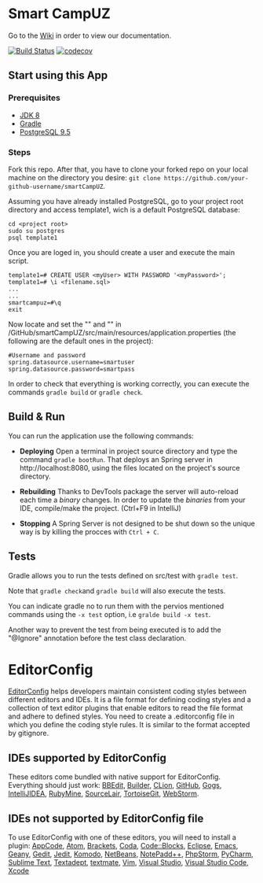 # Smart CampUZ

Go to the [Wiki](https://github.com/UNIZAR-30249-2016-SmartCampUZ/smartCampUZ/wiki) in order to view our documentation.

[![Build Status](https://travis-ci.org/UNIZAR-30249-2016-SmartCampUZ/smartCampUZ.svg?branch=master)](https://travis-ci.org/UNIZAR-30249-2016-SmartCampUZ/smartCampUZ)
[![codecov](https://codecov.io/gh/UNIZAR-30249-2016-SmartCampUZ/smartCampUZ/branch/master/graph/badge.svg)](https://codecov.io/gh/UNIZAR-30249-2016-SmartCampUZ/smartCampUZ)

## Start using this App

### Prerequisites

- [JDK 8](http://www.oracle.com/technetwork/java/javase/downloads/jdk8-downloads-2133151.html)
- [Gradle](https://docs.gradle.org/current/userguide/installation.html)
- [PostgreSQL 9.5](https://www.postgresql.org/download/linux/ubuntu)

### Steps

Fork this repo. After that, you have to clone your forked repo on your local machine on the directory you desire: `git clone https://github.com/your-github-username/smartCampUZ`.

Assuming you have already installed PostgreSQL, go to your project root directory and access template1, wich is a default PostgreSQL database:
```
cd <project root>
sudo su postgres
psql template1
```

Once you are loged in, you should create a user and execute the main script.
```
template1=# CREATE USER <myUser> WITH PASSWORD '<myPassword>';
template1=# \i <filename.sql>
...
...
smartcampuz=#\q
exit
```

Now locate and set the "<myUser>" and "<myPassword>" in /GitHub/smartCampUZ/src/main/resources/application.properties (the following are the default ones in the project):

```
#Username and password
spring.datasource.username=smartuser
spring.datasource.password=smartpass
```

In order to check that everything is working correctly, you can execute the commands `gradle build` or `gradle check`.

## Build & Run

You can run the application use the following commands:

- **Deploying** Open a terminal in project source directory and type the command `gradle bootRun`. 
That deploys an Spring server in http://localhost:8080, using the files located on the project's source directory.

- **Rebuilding** Thanks to DevTools package the server will auto-reload each time a *binary* changes. 
In order to update the *binaries* from your IDE, compile/make the project. (Ctrl+F9 in IntelliJ)

- **Stopping** A Spring Server is not designed to be shut down so the unique way is by killing the procces with `Ctrl + C`.

## Tests

Gradle allows you to run the tests defined on src/test with `gradle test`.

Note that `gradle check`and `gradle build` will also execute the tests.

You can indicate gradle no to run them with the pervios mentioned commands using the `-x test` option, i.e `gralde build -x test`.

Another way to prevent the test from being executed is to add the "@Ignore" annotation before the test class declaration.

# EditorConfig
[EditorConfig](http://editorconfig.org/) helps developers maintain consistent coding styles between different editors and IDEs. It is a file format for defining coding styles and a collection of text editor plugins that enable editors to read the file format and adhere to defined styles.
You need to create a .editorconfig file in which you define the coding style rules. It is similar to the format accepted by gitignore.

## IDEs supported by EditorConfig
These editors come bundled with native support for EditorConfig. Everything should just work: [BBEdit](http://www.barebones.com/support/technotes/editorconfig.html), [Builder](https://wiki.gnome.org/Apps/Builder/Features#EditorConfig), [CLion](https://github.com/JetBrains/intellij-community/tree/master/plugins/editorconfig), [GitHub](https://github.com/RReverser/github-editorconfig#readme), [Gogs](https://gogs.io/), [IntelliJIDEA](https://github.com/JetBrains/intellij-community/tree/master/plugins/editorconfig), [RubyMine](https://github.com/JetBrains/intellij-community/tree/master/plugins/editorconfig), [SourceLair](https://www.sourcelair.com/features/editorconfig), [TortoiseGit](https://tortoisegit.org/), [WebStorm](https://github.com/JetBrains/intellij-community/tree/master/plugins/editorconfig).

## IDEs not supported by EditorConfig file

To use EditorConfig with one of these editors, you will need to install a plugin: [AppCode](https://plugins.jetbrains.com/plugin/7294), [Atom](https://github.com/sindresorhus/atom-editorconfig#readme), [Brackets](https://github.com/kidwm/brackets-editorconfig/), [Coda](https://panic.com/coda/plugins.php#Plugins), [Code::Blocks](https://github.com/editorconfig/editorconfig-codeblocks#readme), [Eclipse](https://github.com/ncjones/editorconfig-eclipse#readme), [Emacs](https://github.com/editorconfig/editorconfig-emacs#readme), [Geany](https://github.com/editorconfig/editorconfig-geany#readme), [Gedit](https://github.com/editorconfig/editorconfig-gedit#readme), [Jedit](https://github.com/editorconfig/editorconfig-jedit#readme), [Komodo](http://komodoide.com/packages/addons/editorconfig/), [NetBeans](https://github.com/welovecoding/editorconfig-netbeans#readme), [NotePadd++](https://github.com/editorconfig/editorconfig-notepad-plus-plus#readme), [PhpStorm](https://plugins.jetbrains.com/plugin/7294), [PyCharm](https://plugins.jetbrains.com/plugin/7294), [Sublime Text](https://github.com/sindresorhus/editorconfig-sublime#readme), [Textadept](https://github.com/editorconfig/editorconfig-textadept#readme), [textmate](https://github.com/Mr0grog/editorconfig-textmate#readme), [Vim](https://github.com/editorconfig/editorconfig-vim#readme), [Visual Studio](https://github.com/editorconfig/editorconfig-visualstudio#readme), [Visual Studio Code](https://marketplace.visualstudio.com/items?itemName=EditorConfig.EditorConfig), [Xcode](https://github.com/MarcoSero/EditorConfig-Xcode)

